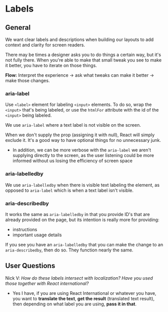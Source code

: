 # Labels

## General

We want clear labels and descriptions when building our layouts to add context and clarity for screen readers.

There may be times a designer asks you to do things a certain way, but it's not fully there. When you're able to make that small tweak you see to make it better, you have to iterate on those things.

**Flow:** Interpret the experience -> ask what tweaks can make it better -> make those changes.

### aria-label

Use `<label>` element for labeling `<input>` elements. To do so, wrap the `<input>` that's being labeled, or use the `htmlFor` attribute with the id of the `<input>` being labeled.

We use `aria-label` where a text label is not visible on the screen.

When we don't supply the prop (assigning it with null), React will simply exclude it. It's a good way to have optional things for no unnecessary junk.
- In addition, we can be more verbose with the `aria-label` we aren't supplying directly to the screen, as the user listening could be more informed without us losing the efficiency of screen space

### aria-labelledby

We use `aria-labelledby` when there is visible text labeling the element, as opposed to `aria-label` which is when a text label isn't visible.

### aria-describedby

It works the same as `aria-labelledby` in that you provide ID's that are already provided on the page, but its intention is really more for providing:
- instructions
- important usage details

If you see you have an `aria-labelledby` that you can make the change to an `aria-describedby`, then do so. They function nearly the same.

## User Questions

Nick V: *How do these labels intersect with localization? Have you used those together with React international?*
- Yes I have, if you are using React International or whatever you have, you want to **translate the text**, **get the result** (translated text result), then depending on what label you are using, **pass it in that**.
